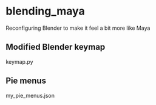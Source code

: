 # blending_maya
Reconfiguring Blender to make it feel a bit more like Maya

## Modified Blender keymap
keymap.py

## Pie menus
my_pie_menus.json
